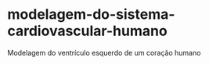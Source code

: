 # modelagem-do-sistema-cardiovascular-humano
Modelagem do ventrículo esquerdo de um coração humano 

